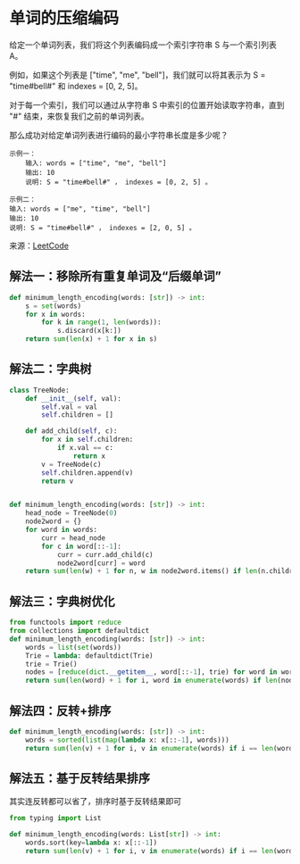 # 单词的压缩编码
给定一个单词列表，我们将这个列表编码成一个索引字符串 S 与一个索引列表 A。

例如，如果这个列表是 ["time", "me", "bell"]，我们就可以将其表示为 S = "time#bell#" 和 indexes = [0, 2, 5]。

对于每一个索引，我们可以通过从字符串 S 中索引的位置开始读取字符串，直到 "#" 结束，来恢复我们之前的单词列表。

那么成功对给定单词列表进行编码的最小字符串长度是多少呢？

```
示例一：
    输入: words = ["time", "me", "bell"]
    输出: 10
    说明: S = "time#bell#" ， indexes = [0, 2, 5] 。
    
示例二：
输入: words = ["me", "time", "bell"]
输出: 10
说明: S = "time#bell#" ， indexes = [2, 0, 5] 。
```

来源：[LeetCode](https://leetcode-cn.com/problems/short-encoding-of-words)

## 解法一：移除所有重复单词及“后缀单词”
```python
def minimum_length_encoding(words: [str]) -> int:
    s = set(words)
    for x in words:
        for k in range(1, len(words)):
            s.discard(x[k:])
    return sum(len(x) + 1 for x in s)
```

## 解法二：字典树
```python
class TreeNode:
    def __init__(self, val):
        self.val = val
        self.children = []

    def add_child(self, c):
        for x in self.children:
            if x.val == c:
                return x
        v = TreeNode(c)
        self.children.append(v)
        return v


def minimum_length_encoding(words: [str]) -> int:
    head_node = TreeNode(0)
    node2word = {}
    for word in words:
        curr = head_node
        for c in word[::-1]:
            curr = curr.add_child(c)
            node2word[curr] = word
    return sum(len(w) + 1 for n, w in node2word.items() if len(n.children) == 0)
```

## 解法三：字典树优化
```python
from functools import reduce
from collections import defaultdict
def minimum_length_encoding(words: [str]) -> int:
    words = list(set(words))
    Trie = lambda: defaultdict(Trie)
    trie = Trie()
    nodes = [reduce(dict.__getitem__, word[::-1], trie) for word in words]
    return sum(len(word) + 1 for i, word in enumerate(words) if len(nodes[i]) == 0)
```

## 解法四：反转+排序
```python
def minimum_length_encoding(words: [str]) -> int:
    words = sorted(list(map(lambda x: x[::-1], words)))
    return sum(len(v) + 1 for i, v in enumerate(words) if i == len(words) - 1 or not words[i + 1].startswith(v))
```

## 解法五：基于反转结果排序
其实连反转都可以省了，排序时基于反转结果即可
```python
from typing import List

def minimum_length_encoding(words: List[str]) -> int:
    words.sort(key=lambda x: x[::-1])
    return sum(len(v) + 1 for i, v in enumerate(words) if i == len(words) - 1 or not words[i + 1].endswith(v))
```
